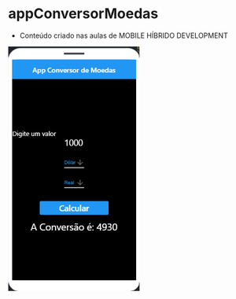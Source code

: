 # appConversorMoedas
- Conteúdo criado nas aulas de MOBILE HÍBRIDO DEVELOPMENT

![PRINT!](conversor.png)
